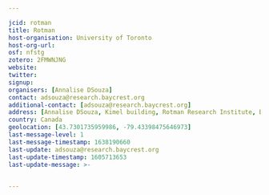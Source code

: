 ```yaml
---

jcid: rotman
title: Rotman
host-organisation: University of Toronto
host-org-url: 
osf: nfstg
zotero: 2FMWNJNG
website: 
twitter: 
signup: 
organisers: [Annalise DSouza]
contact: adsouza@research.baycrest.org
additional-contact: [adsouza@research.baycrest.org]
address: [Annalise DSouza, Kimel building, Rotman Research Institute, Baycrest Health Sciences, 3560 Bathurst St, North York, ON M6A 2E1]
country: Canada
geolocation: [43.7301735959986, -79.43398475646973]
last-message-level: 1
last-message-timestamp: 1638190660
last-update: adsouza@research.baycrest.org
last-update-timestamp: 1605713653
last-update-message: >-
  

---
```



